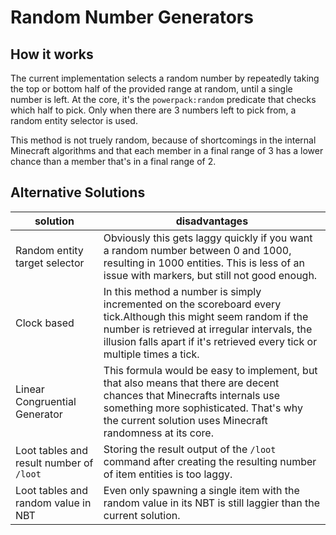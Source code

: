 # Random Number Generators

## How it works
The current implementation selects a random number by repeatedly taking the top or bottom half of the provided range at random, until a single number is left. At the core, it's the `powerpack:random` predicate that checks which half to pick. Only when there are 3 numbers left to pick from, a random entity selector is used.

This method is not truely random, because of shortcomings in the internal Minecraft algorithms and that each member in a final range of 3 has a lower chance than a member that's in a final range of 2.

## Alternative Solutions
solution|disadvantages
-|-
Random entity target selector | Obviously this gets laggy quickly if you want a random number between 0 and 1000, resulting in 1000 entities. This is less of an issue with markers, but still not good enough.
Clock based | In this method a number is simply incremented on the scoreboard every tick.Although this might seem random if the number is retrieved at irregular intervals, the illusion falls apart if it's retrieved every tick or multiple times a tick.
Linear Congruential Generator | This formula would be easy to implement, but that also means that there are decent chances that Minecrafts internals use something more sophisticated. That's why the current solution uses Minecraft randomness at its core.
Loot tables and result number of `/loot` | Storing the result output of the `/loot` command after creating the resulting number of item entities is too laggy.
Loot tables and random value in NBT | Even only spawning a single item with the random value in its NBT is still laggier than the current solution.